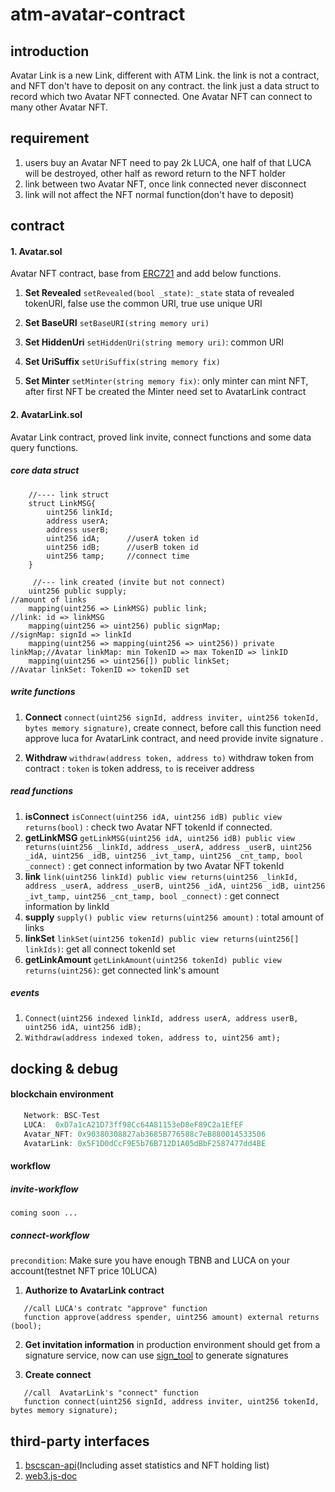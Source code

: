 # **atm-avatar-contract**

## introduction

Avatar Link is a new Link, different with ATM Link. the link is not a contract, and NFT don't have to deposit on
any contract. the link just a data struct to record which two Avatar NFT connected.  One Avatar NFT can connect to many
other Avatar NFT.  



## requirement 

1. users buy an Avatar NFT need to pay 2k LUCA, one half of that LUCA will be destroyed, other half as reword return to the NFT holder
2. link between two Avatar NFT, once link connected never disconnect
3. link will not affect the NFT normal function(don't have to deposit)

## contract 

#### 1. Avatar.sol 
Avatar NFT contract, base from [ERC721](https://docs.openzeppelin.com/contracts/4.x/api/token/erc721#IERC721) and add below functions.

1. **Set Revealed** `setRevealed(bool _state)`: `_state` stata of revealed tokenURI, false use the common URI, true use unique URI

2. **Set BaseURI** `setBaseURI(string memory uri)` 

3. **Set HiddenUri** `setHiddenUri(string memory uri)`: common URI

4. **Set UriSuffix** `setUriSuffix(string memory fix)` 

5.  **Set Minter** `setMinter(string memory fix)`: only minter can mint NFT, after first NFT be created the Minter need set to AvatarLink contract


#### 2. AvatarLink.sol
Avatar Link contract, proved link invite, connect functions and some data query functions.

##### core data struct 
        //---- link struct
        struct LinkMSG{
            uint256 linkId;
            address userA;
            address userB;
            uint256 idA;      //userA token id
            uint256 idB;      //userB token id
            uint256 tamp;     //connect time
        }

         //--- link created (invite but not connect)
        uint256 public supply;                                          //amount of links
        mapping(uint256 => LinkMSG) public link;                        //link: id => linkMSG
        mapping(uint256 => uint256) public signMap;                     //signMap: signId => linkId
        mapping(uint256 => mapping(uint256 => uint256)) private linkMap;//Avatar linkMap: min TokenID => max TokenID => linkID
        mapping(uint256 => uint256[]) public linkSet;                   //Avatar linkSet: TokenID => tokenID set



##### write functions
1. **Connect** `connect(uint256 signId, address inviter, uint256 tokenId, bytes memory signature)`, 
create connect, before call this function need approve luca for AvatarLink contract, and need provide invite signature .

2. **Withdraw** `withdraw(address token, address to)` withdraw token from contract : `token` is token address, `to` is receiver address

##### read functions 
1. **isConnect** `isConnect(uint256 idA, uint256 idB) public view returns(bool)` : check two Avatar NFT tokenId if connected.
2. **getLinkMSG** `getLinkMSG(uint256 idA, uint256 idB) public view returns(uint256 _linkId, address _userA, address _userB, uint256 _idA, uint256 _idB, uint256 _ivt_tamp, uint256 _cnt_tamp, bool _connect)` : get connect information by two Avatar NFT tokenId
3. **link** `link(uint256 linkId) public view returns(uint256 _linkId, address _userA, address _userB, uint256 _idA, uint256 _idB, uint256 _ivt_tamp, uint256 _cnt_tamp, bool _connect)` : get connect information by linkId
4. **supply** `supply() public view returns(uint256 amount)` : total amount of links
5. **linkSet** `linkSet(uint256 tokenId) public view returns(uint256[] linkIds)`: get all connect tokenId set
6. **getLinkAmount** `getLinkAmount(uint256 tokenId) public view returns(uint256)`: get connected link's amount

##### events

1. `Connect(uint256 indexed linkId, address userA, address userB, uint256 idA, uint256 idB);`
2. `Withdraw(address indexed token, address to, uint256 amt);`

## docking & debug

#### blockchain environment

```js
   Network: BSC-Test
   LUCA:  0xD7a1cA21D73ff98Cc64A81153eD8eF89C2a1EfEF
   Avatar_NFT: 0x90380308827ab3685B776588c7eB880014533506
   AvatarLink: 0x5F1D0dCcF9E5b76B712D1A05dBbF2587477dd4BE
```

#### workflow

##### invite-workflow
    coming soon ...


##### connect-workflow
`precondition`: Make sure you have enough TBNB and LUCA on your account(testnet NFT price 10LUCA)

1. **Authorize to AvatarLink contract**
```solidity
   //call LUCA's contratc "approve" function 
   function approve(address spender, uint256 amount) external returns (bool);
```
2. **Get invitation information**
  in production environment should get from a signature service, now can use [sign_tool](./test/sign.js)  to generate signatures

3. **Create connect**
```solidity
   //call  AvatarLink's "connect" function
   function connect(uint256 signId, address inviter, uint256 tokenId, bytes memory signature);
```

## third-party interfaces
1. [bscscan-api](https://docs.bscscan.com/)(Including asset statistics and NFT holding list)
2. [web3.js-doc](https://web3js.readthedocs.io/)
